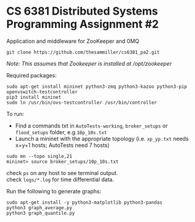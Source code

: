 # CS 6381 Distributed Systems Programming Assignment #2

Application and middleware for ZooKeeper and 0MQ

```
git clone https://github.com/thesammiller/cs6381_pa2.git  
```    

*Note: This assumes that Zookeeper is installed at /opt/zookeeper*

Required packages:    
```
sudo apt-get install mininet python3-zmq python3-kazoo python3-pip openvswitch-testcontroller
pip3 install mininet
sudo ln /usr/bin/ovs-testcontroller /usr/bin/controller 
```

To run:    
- Find a commands txt in `AutoTests-working`, `broker_setups` or `flood_setups` folder, e.g.`10p_10s.txt`
- Launch a mininet with the appropriate topology (i.e. `xp_yp.txt` needs x+y+1 hosts; AutoTests need 7 hosts)

```
sudo mn --topo single,21
mininet> source broker_setups/10p_10s.txt      
``` 
check `ps` on any host to see terminal output.     
check `logs/*.log` for time differential data.         

Run the following to generate graphs:    
```
sudo apt-get install -y python3-matplotlib python3-pandas
python3 graph_average.py
python3 graph_quantile.py
```




